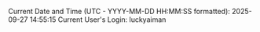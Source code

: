 Current Date and Time (UTC - YYYY-MM-DD HH:MM:SS formatted): 2025-09-27 14:55:15
Current User's Login: luckyaiman
